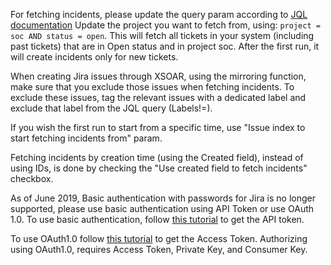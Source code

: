 For fetching incidents, please update the query param according to [JQL documentation](https://confluence.atlassian.com/jiracoreserver073/advanced-searching-861257209.html)
Update the project you want to fetch from, using:  `project = soc AND status = open`.
This will fetch all tickets in your system (including past tickets) that are in Open status and in project soc. After the first run, it will create incidents only for new tickets.

When creating Jira issues through XSOAR, using the mirroring function, make sure that you exclude those issues when fetching incidents. To exclude these issues, tag the relevant issues with a dedicated label and exclude that label from the JQL query (Labels!=).

If you wish the first run to start from a specific time, use "Issue index to start fetching incidents from" param.

Fetching incidents by creation time (using the Created field), instead of using IDs, is done by checking the "Use created field to fetch incidents" checkbox.

As of June 2019, Basic authentication with passwords for Jira is no longer supported, please use basic authentication using API Token or use OAuth 1.0. To use basic authentication, follow [this tutorial](https://confluence.atlassian.com/cloud/api-tokens-938839638.html) to get the API token.

To use OAuth1.0 follow [this tutorial](https://developer.atlassian.com/cloud/jira/platform/jira-rest-api-oauth-authentication/) to get the Access Token. Authorizing using OAuth1.0, requires Access Token, Private Key, and Consumer Key. 
